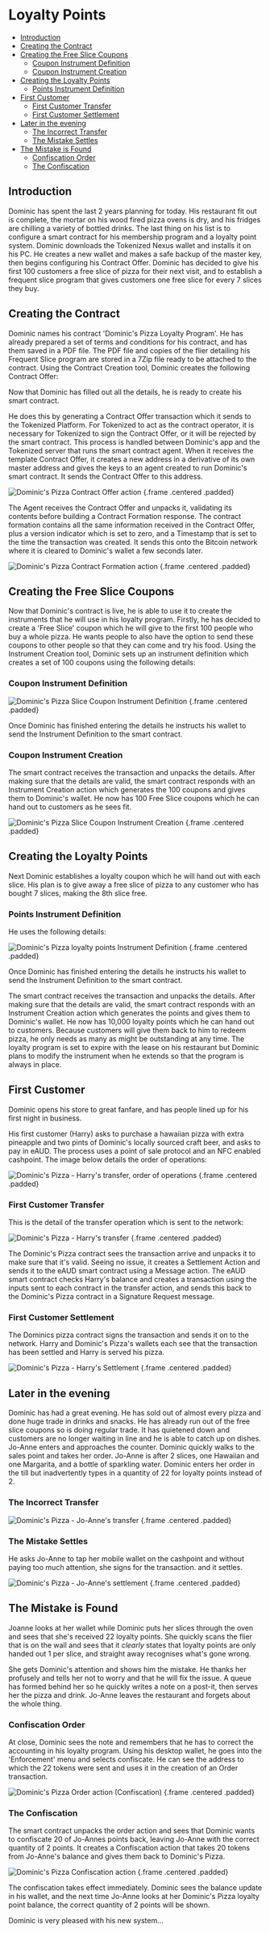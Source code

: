 # Loyalty Points

- [Introduction](#introduction)
- [Creating the Contract](#creating-the-contract)
- [Creating the Free Slice Coupons](#creating-the-coupons)
  - [Coupon Instrument Definition](#coupon-instrument-definition)
  - [Coupon Instrument Creation](#coupon-instrument-creation)
- [Creating the Loyalty Points](#creating-the-points)
  - [Points Instrument Definition](#points-instrument-definition)
- [First Customer](#first-customer)
  - [First Customer Transfer](#first-customer-transfer)
  - [First Customer Settlement](#first-customer-settlement)
- [Later in the evening](#later-in-the-evening)
  - [The Incorrect Transfer](#incorrect-transfer)
  - [The Mistake Settles](#incorrect-settlement)
- [The Mistake is Found](#mistake-found)
  - [Confiscation Order](#confiscation-order)
  - [The Confiscation](#confiscation)

<a name="introduction"></a>
## Introduction

Dominic has spent the last 2 years planning for today. His restaurant fit out is complete, the mortar on his wood fired pizza ovens is dry, and his fridges are chilling a variety of bottled drinks.
The last thing on his list is to configure a smart contract for his membership program and a loyalty point system.
Dominic downloads the Tokenized Nexus wallet and installs it on his PC. He creates a new wallet and makes a safe backup of the master key, then begins configuring his Contract Offer.
Dominic has decided to give his first 100 customers a free slice of pizza for their next visit, and to establish a frequent slice program that gives customers one free slice for every 7 slices they buy.

<a name="creating-the-contract"></a>
## Creating the Contract

Dominic names his contract 'Dominic's Pizza Loyalty Program'. He has already prepared a set of terms and conditions for his contract, and has them saved in a PDF file. The PDF file and copies of the flier detailing his Frequent Slice program are stored in a 7Zip file ready to be attached to the contract. 
Using the Contract Creation tool, Dominic creates the following Contract Offer:

Now that Dominic has filled out all the details, he is ready to create his smart contract.

He does this by generating a Contract Offer transaction which it sends to the Tokenized Platform. For Tokenized to act as the contract operator, it is necessary for Tokenized to sign the Contract Offer, or it will be rejected by the smart contract. This process is handled between Dominic's app and the Tokenized server that runs the smart contract agent. When it receives the template Contract Offer, it creates a new address in a derivative of its own master address and gives the keys to an agent created to run Dominic's smart contract. It sends the Contract Offer to this address.

![Dominic's Pizza Contract Offer action](https://raw.githubusercontent.com/tokenized/docs/master/images/dominics-pizza-contract-offer.svg?sanitize=true "Dominic's Pizza Contract Offer") {.frame .centered .padded}

The Agent receives the Contract Offer and unpacks it, validating its contents before building a Contract Formation response. The contract formation contains all the same information received in the Contract Offer, plus a version indicator which is set to zero, and a Timestamp that is set to the time the transaction was created. It sends this onto the Bitcoin network where it is cleared to Dominic's wallet a few seconds later.

![Dominic's Pizza Contract Formation action](https://raw.githubusercontent.com/tokenized/docs/master/images/dominics-pizza-contract-formation.svg?sanitize=true "Dominic's Pizza Contract Formation") {.frame .centered .padded}

<a name="creating-the-coupons"></a>
## Creating the Free Slice Coupons

Now that Dominic's contract is live, he is able to use it to create the instruments that he will use in his loyalty program.
Firstly, he has decided to create a 'Free Slice' coupon which he will give to the first 100 people who buy a whole pizza. He wants people to also have the option to send these coupons to other people so that they can come and try his food. Using the Instrument Creation tool, Dominic sets up an instrument definition which creates a set of 100 coupons using the following details:

<a name="coupon-instrument-definition"></a>
### Coupon Instrument Definition

![Dominic's Pizza Slice Coupon Instrument Definition](https://raw.githubusercontent.com/tokenized/docs/master/images/dominics-pizza-slice-coupons-instrument-definition.svg?sanitize=true "Dominic's Pizza slice coupons Instrument Definition") {.frame .centered .padded}

Once Dominic has finished entering the details he instructs his wallet to send the Instrument Definition to the smart contract.

<a name="coupon-instrument-creation"></a>
### Coupon Instrument Creation

The smart contract receives the transaction and unpacks the details. After making sure that the details are valid, the smart contract responds with an Instrument Creation action which generates the 100 coupons and gives them to Dominic's wallet. He now has 100 Free Slice coupons which he can hand out to customers as he sees fit.

![Dominic's Pizza Slice Coupon Instrument Creation](https://raw.githubusercontent.com/tokenized/docs/master/images/dominics-pizza-slice-coupons-instrument-creation.svg?sanitize=true "Dominic's Pizza slice coupons Instrument Creation") {.frame .centered .padded}

<a name="creating-the-points"></a>
## Creating the Loyalty Points

Next Dominic establishes a loyalty coupon which he will hand out with each slice. His plan is to give away a free slice of pizza to any customer who has bought 7 slices, making the 8th slice free.

<a name="points-instrument-definition"></a>
### Points Instrument Definition

He uses the following details:

![Dominic's Pizza loyalty points Instrument Definition](https://raw.githubusercontent.com/tokenized/docs/master/images/dominics-pizza-loyalty-points-instrument-definition.svg?sanitize=true "Dominic's Pizza loyalty points Instrument Definition") {.frame .centered .padded}

Once Dominic has finished entering the details he instructs his wallet to send the Instrument Definition to the smart contract.

The smart contract receives the transaction and unpacks the details. After making sure that the details are valid, the smart contract responds with an Instrument Creation action which generates the points and gives them to Dominic's wallet. He now has 10,000 loyalty points which he can hand out to customers. Because customers will give them back to him to redeem pizza, he only needs as many as might be outstanding at any time. The loyalty program is set to expire with the lease on his restaurant but Dominic plans to modify the instrument when he extends so that the program is always in place.

<a name="first-customer"></a>
## First Customer
Dominic opens his store to great fanfare, and has people lined up for his first night in business. 

His first customer (Harry) asks to purchase a hawaiian pizza with extra pineapple and two pints of Dominic's locally sourced craft beer, and asks to pay in eAUD. The process uses a point of sale protocol and an NFC enabled cashpoint. The image below details the order of operations:

![Dominic's Pizza - Harry's transfer, order of operations](https://raw.githubusercontent.com/tokenized/docs/master/images/dominics-pizza-harry-transfer-order-of-operations.svg?sanitize=true "Dominic's Pizza - Harry's transfer, order of operations") {.frame .centered .padded}

<a name="first-customer-transfer"></a>
### First Customer Transfer

This is the detail of the transfer operation which is sent to the network:

![Dominic's Pizza - Harry's transfer](https://raw.githubusercontent.com/tokenized/docs/master/images/dominics-pizza-harry-transfer.svg?sanitize=true "Dominic's Pizza - Harry's transfer") {.frame .centered .padded}

The Dominic's Pizza contract sees the transaction arrive and unpacks it to make sure that it's valid. Seeing no issue, it creates a Settlement Action and sends it to the eAUD smart contract using a Message action. The eAUD smart contract checks Harry's balance and creates a transaction using the inputs sent to each contract in the transfer action, and sends this back to the Dominic's Pizza contract in a Signature Request message.

<a name="first-customer-settlement"></a>
### First Customer Settlement

The Dominics pizza contract signs the transaction and sends it on to the network. Harry and Dominic's Pizza's wallets each see that the transaction has been settled and Harry is served his pizza.

![Dominic's Pizza - Harry's Settlement](https://raw.githubusercontent.com/tokenized/docs/master/images/dominics-pizza-harry-settlement.svg?sanitize=true "Dominic's Pizza - Harry's Settlement") {.frame .centered .padded}

<a name="later-in-the-evening"></a>
## Later in the evening

Dominic has had a great evening. He has sold out of almost every pizza and done huge trade in drinks and snacks. He has already run out of the free slice coupons so is doing regular trade. It has quietened down and customers are no longer waiting in line and he is able to catch up on dishes.
Jo-Anne enters and approaches the counter. Dominic quickly walks to the sales point and takes her order.
Jo-Anne is after 2 slices, one Hawaiian and one Margarita, and a bottle of sparkling water. Dominic enters her order in the till but inadvertently types in a quantity of 22 for loyalty points instead of 2.

<a name="incorrect-transfer"></a>
### The Incorrect Transfer

![Dominic's Pizza - Jo-Anne's transfer](https://raw.githubusercontent.com/tokenized/docs/master/images/dominics-pizza-jo-anne-transfer.svg?sanitize=true "Dominic's Pizza - Jo-Anne's transfer") {.frame .centered .padded}

<a name="incorrect-settlement"></a>
### The Mistake Settles

He asks Jo-Anne to tap her mobile wallet on the cashpoint and without paying too much attention, she signs for the transaction. and it settles.

![Dominic's Pizza - Jo-Anne's settlement](https://raw.githubusercontent.com/tokenized/docs/master/images/dominics-pizza-jo-anne-settlement.svg?sanitize=true "Dominic's Pizza - Jo-Anne's settlement") {.frame .centered .padded}

<a name="mistake-found"></a>
## The Mistake is Found

Joanne looks at her wallet while Dominic puts her slices through the oven and sees that she's received 22 loyalty points. She quickly scans the flier that is on the wall and sees that it _clearly_ states that loyalty points are only handed out 1 per slice, and straight away recognises what's gone wrong.

She gets Dominic's attention and shows him the mistake. He thanks her profusely and tells her not to worry and that he will fix the issue. A queue has formed behind her so he quickly writes a note on a post-it, then serves her the pizza and drink. Jo-Anne leaves the restaurant and forgets about the whole thing.

<a name="confiscation-order"></a>
### Confiscation Order

At close, Dominic sees the note and remembers that he has to correct the accounting in his loyalty program.
Using his desktop wallet, he goes into the 'Enforcement' menu and selects confiscate. He can see the address to which the 22 tokens were sent and uses it in the creation of an Order transaction.

![Dominic's Pizza Order action (Confiscation)](https://raw.githubusercontent.com/tokenized/docs/master/images/dominics-pizza-order-confiscation.svg?sanitize=true "Dominic's Pizza Order action (confiscation)") {.frame .centered .padded}

<a name="confiscation"></a>
### The Confiscation

The smart contract unpacks the order action and sees that Dominic wants to confiscate 20 of Jo-Annes points back, leaving Jo-Anne with the correct quantity of 2 points. It creates a Confiscation action that takes 20 tokens from Jo-Anne's balance and gives them back to Dominic's Pizza.

![Dominic's Pizza Confiscation action](https://raw.githubusercontent.com/tokenized/docs/master/images/dominics-pizza-confiscation-action.svg?sanitize=true "Dominic's Pizza Confiscation action") {.frame .centered .padded}

The confiscation takes effect immediately. Dominic sees the balance update in his wallet, and the next time Jo-Anne looks at her Dominic's Pizza loyalty point balance, the correct quantity of 2 points will be shown.

Dominic is very pleased with his new system...